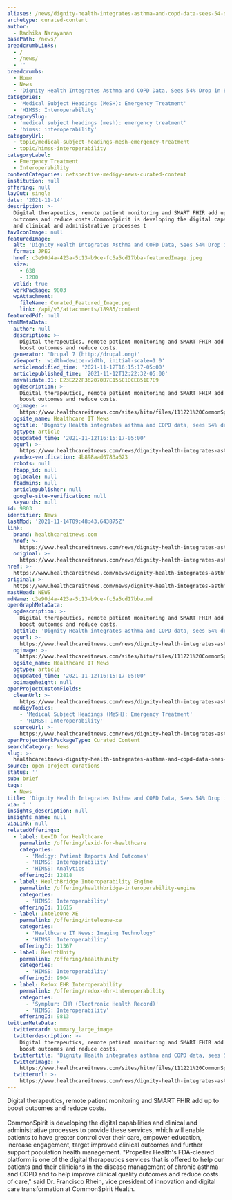 ```yaml
---
aliases: /news/dignity-health-integrates-asthma-and-copd-data-sees-54-drop-in-er-visits
archetype: curated-content
author:
  - Radhika Narayanan
basePath: /news/
breadcrumbLinks:
  - /
  - /news/
  - ''
breadcrumbs:
  - Home
  - News
  - 'Dignity Health Integrates Asthma and COPD Data, Sees 54% Drop in ER Visits'
categories:
  - 'Medical Subject Headings (MeSH): Emergency Treatment'
  - 'HIMSS: Interoperability'
categorySlug:
  - 'medical subject headings (mesh): emergency treatment'
  - 'himss: interoperability'
categoryUrl:
  - topic/medical-subject-headings-mesh-emergency-treatment
  - topic/himss-interoperability
categoryLabel:
  - Emergency Treatment
  - Interoperability
contentCategories: netspective-medigy-news-curated-content
institution: null
offering: null
layOut: single
date: '2021-11-14'
description: >-
  Digital therapeutics, remote patient monitoring and SMART FHIR add up to boost
  outcomes and reduce costs.CommonSpirit is developing the digital capabilities
  and clinical and administrative processes t
favIconImage: null
featuredImage:
  alt: 'Dignity Health Integrates Asthma and COPD Data, Sees 54% Drop in ER Visits'
  format: JPEG
  href: c3e90d4a-423a-5c13-b9ce-fc5a5cd17bba-featuredImage.jpeg
  size:
    - 630
    - 1200
  valid: true
  workPackage: 9803
  wpAttachment:
    fileName: Curated_Featured_Image.png
    link: /api/v3/attachments/18985/content
featuredPdf: null
htmlMetaData:
  author: null
  description: >-
    Digital therapeutics, remote patient monitoring and SMART FHIR add up to
    boost outcomes and reduce costs.
  generator: 'Drupal 7 (http://drupal.org)'
  viewport: 'width=device-width, initial-scale=1.0'
  articlemodified_time: '2021-11-12T16:15:17-05:00'
  articlepublished_time: '2021-11-12T12:22:32-05:00'
  msvalidate.01: E23E222F362070D7E155C1DCE851E7E9
  ogdescription: >-
    Digital therapeutics, remote patient monitoring and SMART FHIR add up to
    boost outcomes and reduce costs.
  ogimage: >-
    https://www.healthcareitnews.com/sites/hitn/files/111221%20CommonSpirit%20Health%201200.png
  ogsite_name: Healthcare IT News
  ogtitle: 'Dignity Health integrates asthma and COPD data, sees 54% drop in ER visits'
  ogtype: article
  ogupdated_time: '2021-11-12T16:15:17-05:00'
  ogurl: >-
    https://www.healthcareitnews.com/news/dignity-health-integrates-asthma-and-copd-data-sees-54-drop-er-visits
  yandex-verification: 4b898aad0783a623
  robots: null
  fbapp_id: null
  oglocale: null
  fbadmins: null
  articlepublisher: null
  google-site-verification: null
  keywords: null
id: 9803
identifier: News
lastMod: '2021-11-14T09:48:43.643875Z'
link:
  brand: healthcareitnews.com
  href: >-
    https://www.healthcareitnews.com/news/dignity-health-integrates-asthma-and-copd-data-sees-54-drop-er-visits
  original: >-
    https://www.healthcareitnews.com/news/dignity-health-integrates-asthma-and-copd-data-sees-54-drop-er-visits
href: >-
  https://www.healthcareitnews.com/news/dignity-health-integrates-asthma-and-copd-data-sees-54-drop-er-visits
original: >-
  https://www.healthcareitnews.com/news/dignity-health-integrates-asthma-and-copd-data-sees-54-drop-er-visits
mastHead: NEWS
mdName: c3e90d4a-423a-5c13-b9ce-fc5a5cd17bba.md
openGraphMetaData:
  ogdescription: >-
    Digital therapeutics, remote patient monitoring and SMART FHIR add up to
    boost outcomes and reduce costs.
  ogtitle: 'Dignity Health integrates asthma and COPD data, sees 54% drop in ER visits'
  ogurl: >-
    https://www.healthcareitnews.com/news/dignity-health-integrates-asthma-and-copd-data-sees-54-drop-er-visits
  ogimage: >-
    https://www.healthcareitnews.com/sites/hitn/files/111221%20CommonSpirit%20Health%201200.png
  ogsite_name: Healthcare IT News
  ogtype: article
  ogupdated_time: '2021-11-12T16:15:17-05:00'
  ogimageheight: null
openProjectCustomFields:
  cleanUrl: >-
    https://www.healthcareitnews.com/news/dignity-health-integrates-asthma-and-copd-data-sees-54-drop-er-visits
  medigyTopics:
    - 'Medical Subject Headings (MeSH): Emergency Treatment'
    - 'HIMSS: Interoperability'
  sourceUrl: >-
    https://www.healthcareitnews.com/news/dignity-health-integrates-asthma-and-copd-data-sees-54-drop-er-visits
openProjectWorkPackageType: Curated Content
searchCategory: News
slug: >-
  healthcareitnews-dignity-health-integrates-asthma-and-copd-data-sees-54-drop-in-er-visits
source: open-project-curations
status: ''
sub: brief
tags:
  - News
title: 'Dignity Health Integrates Asthma and COPD Data, Sees 54% Drop in ER Visits'
via: ' '
insights_description: null
insights_name: null
viaLink: null
relatedOfferings:
  - label: LexID for Healthcare
    permalink: /offering/lexid-for-healthcare
    categories:
      - 'Medigy: Patient Reports And Outcomes'
      - 'HIMSS: Interoperability'
      - 'HIMSS: Analytics'
    offeringId: 12818
  - label: HealthBridge Interoperability Engine
    permalink: /offering/healthbridge-interoperability-engine
    categories:
      - 'HIMSS: Interoperability'
    offeringId: 11615
  - label: InteleOne XE
    permalink: /offering/inteleone-xe
    categories:
      - 'Healthcare IT News: Imaging Technology'
      - 'HIMSS: Interoperability'
    offeringId: 11367
  - label: HealthUnity
    permalink: /offering/healthunity
    categories:
      - 'HIMSS: Interoperability'
    offeringId: 9904
  - label: Redox EHR Interoperability
    permalink: /offering/redox-ehr-interoperability
    categories:
      - 'Symplur: EHR (Electronic Health Record)'
      - 'HIMSS: Interoperability'
    offeringId: 9813
twitterMetaData:
  twittercard: summary_large_image
  twitterdescription: >-
    Digital therapeutics, remote patient monitoring and SMART FHIR add up to
    boost outcomes and reduce costs.
  twittertitle: 'Dignity Health integrates asthma and COPD data, sees 54% drop in ER visits'
  twitterimage: >-
    https://www.healthcareitnews.com/sites/hitn/files/111221%20CommonSpirit%20Health%201200.png
  twitterurl: >-
    https://www.healthcareitnews.com/news/dignity-health-integrates-asthma-and-copd-data-sees-54-drop-er-visits
---
```

<p>Digital therapeutics, remote patient monitoring and SMART FHIR add up to boost outcomes and reduce costs.<br><br>CommonSpirit is developing the digital capabilities and clinical and administrative processes to provide these services, which will enable patients to have greater control over their care, empower education, increase engagement, target improved clinical outcomes and further support population health management.
"Propeller Health's FDA-cleared platform is one of the digital therapeutics services that is offered to help our patients and their clinicians in the disease management of chronic asthma and COPD and to help improve clinical quality outcomes and reduce costs of care," said Dr. Francisco Rhein, vice president of innovation and digital care transformation at CommonSpirit Health.</p>